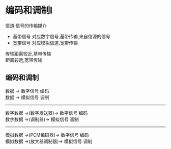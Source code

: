 # 编码和调制I

信道:信号的传输媒介

- 基带信号 对应数字信号,基带传输,来自信源的信号
- 宽带信号 对应模拟信道,宽带传输

传输距离较近,基带传输  
距离较远,宽带传输

## 编码和调制

数据 -> 数字信号 编码  
数据 -> 模拟信号 调制  
***
数字数据 ->(数字发送器)-> 数字信号 编码  
数字数据 ->(调制器)-> 模拟信号 调制
***
模拟数据 ->(PCM编码器)-> 数字信号 编码  
模拟数据 ->(放大器调制器)-> 模拟信号 调制
